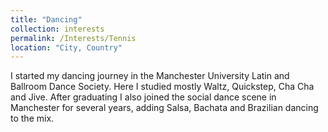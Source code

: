 ```yaml
---
title: "Dancing"
collection: interests
permalink: /Interests/Tennis
location: "City, Country"
---
```


I started my dancing journey in the Manchester University Latin and Ballroom Dance Society. Here I studied mostly Waltz, Quickstep, Cha Cha and Jive. After graduating I also joined the social dance scene in Manchester for several years, adding Salsa, Bachata and Brazilian dancing to the mix.

